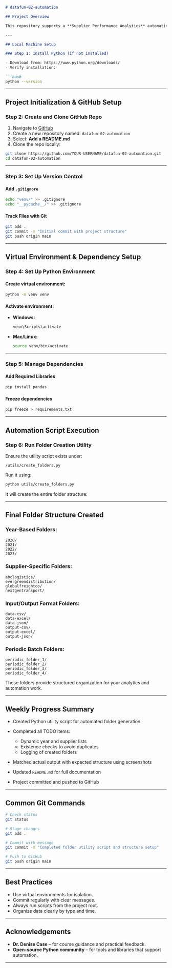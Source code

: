 ````markdown
# datafun-02-automation

## Project Overview

This repository supports a **Supplier Performance Analytics** automation project using Python. The goal is to automate the creation of organized folder structures for supplier data across years and formats. This structure enables clean storage and easy access to inputs, outputs, and periodic reports. The project follows professional setup practices including Git version control, virtual environments, and dependency tracking.

---

## Local Machine Setup

### Step 1: Install Python (if not installed)

- Download from: https://www.python.org/downloads/
- Verify installation:

```bash
python --version
````

---

##  Project Initialization & GitHub Setup

### Step 2: Create and Clone GitHub Repo

1. Navigate to [GitHub](https://github.com/)
2. Create a new repository named: `datafun-02-automation`
3. Select:  **Add a README.md**
4. Clone the repo locally:

```bash
git clone https://github.com/YOUR-USERNAME/datafun-02-automation.git
cd datafun-02-automation
```

---

### Step 3: Set Up Version Control

#### Add `.gitignore`

```bash
echo "venv/" >> .gitignore
echo "__pycache__/" >> .gitignore
```

#### Track Files with Git

```bash
git add .
git commit -m "Initial commit with project structure"
git push origin main
```

---

##  Virtual Environment & Dependency Setup

### Step 4: Set Up Python Environment

#### Create virtual environment:

```bash
python -m venv venv
```

#### Activate environment:

* **Windows:**

  ```bash
  venv\Scripts\activate
  ```

* **Mac/Linux:**

  ```bash
  source venv/bin/activate
  ```

---

### Step 5: Manage Dependencies

#### Add Required Libraries

```bash
pip install pandas
```

#### Freeze dependencies

```bash
pip freeze > requirements.txt
```

---

##  Automation Script Execution

### Step 6: Run Folder Creation Utility

Ensure the utility script exists under:

```
/utils/create_folders.py
```

Run it using:

```bash
python utils/create_folders.py
```

It will create the entire folder structure:

---

## Final Folder Structure Created

### Year-Based Folders:

```
2020/
2021/
2022/
2023/
```

### Supplier-Specific Folders:

```
abclogistics/
evergreendistribution/
globalfreightco/
nextgentransport/
```

### Input/Output Format Folders:

```
data-csv/
data-excel/
data-json/
output-csv/
output-excel/
output-json/
```

### Periodic Batch Folders:

```
periodic_folder_1/
periodic_folder_2/
periodic_folder_3/
periodic_folder_4/
```

These folders provide structured organization for your analytics and automation work.

---

## Weekly Progress Summary

* Created Python utility script for automated folder generation.
* Completed all TODO items:

  * Dynamic year and supplier lists
  * Existence checks to avoid duplicates
  * Logging of created folders
* Matched actual output with expected structure using screenshots
* Updated `README.md` for full documentation
* Project committed and pushed to GitHub

---

## Common Git Commands

```bash
# Check status
git status

# Stage changes
git add .

# Commit with message
git commit -m "Completed folder utility script and structure setup"

# Push to GitHub
git push origin main
```

---

## Best Practices

* Use virtual environments for isolation.
* Commit regularly with clear messages.
* Always run scripts from the project root.
* Organize data clearly by type and time.

---

##  Acknowledgements

* **Dr. Denise Case** – for course guidance and practical feedback.
* **Open-source Python community** – for tools and libraries that support automation.

---

